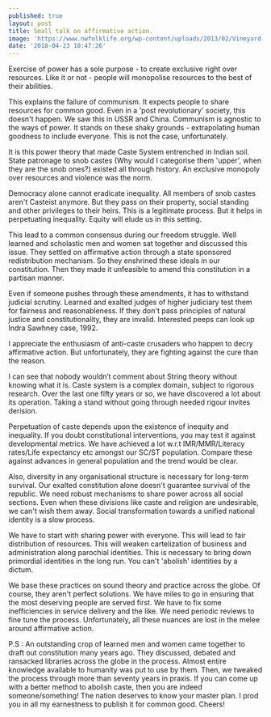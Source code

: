 ```yaml
---
published: true
layout: post
title: Small talk on affirmative action.
image: 'https://www.nwfolklife.org/wp-content/uploads/2013/02/Vineyard-March.jpg'
date: '2018-04-23 10:47:26'
---
```

Exercise of power has a sole purpose - to create exclusive right over resources. Like it or not - people will monopolise resources to the best of their abilities.

This explains the failure of communism. It expects people to share resources for common good. Even in a 'post revolutionary' society, this doesn't happen. We saw this in USSR and China. Communism is agnostic to the ways of power. It stands on these shaky grounds - extrapolating human goodness to include everyone. This is not the case, unfortunately.

It is this power theory that made Caste System entrenched in Indian soil. State patronage to snob castes (Why would I categorise them 'upper', when they are the snob ones?) existed all through history. An exclusive monopoly over resources and violence was the norm. 

Democracy alone cannot eradicate inequality. All members of snob castes aren't Casteist anymore. But they pass on their property, social standing and other privileges to their heirs. This is a legitimate process. But it helps in perpetuating inequality.  Equity will elude us in this setting.

This lead to a common consensus during our freedom struggle. Well learned and scholastic men and women sat together and discussed this issue. They settled on affirmative action through a state sponsored redistribution mechanism. So they enshrined these ideals in our constitution. Then they made it unfeasible to amend this constitution in a partisan manner.  

Even if someone pushes through these amendments, it has to withstand judicial scrutiny. Learned and exalted judges of higher judiciary test them for fairness and reasonableness. If they don't pass principles of natural justice and constitutionality, they are invalid. Interested peeps can look up Indra Sawhney case, 1992.

I appreciate the enthusiasm of anti-caste crusaders who happen to decry affirmative action. But unfortunately, they are fighting against the cure than the reason.

I can see that nobody wouldn’t comment about String theory without knowing what it is. Caste system is a complex domain, subject to rigorous research. Over the last one fifty years or so, we have discovered a lot about its operation. Taking a stand without going through needed rigour invites derision.

Perpetuation of caste depends upon the existence of inequity and inequality. If you doubt constitutional interventions, you may test it against developmental metrics. We have achieved a lot w.r.t IMR/MMR/Literacy rates/Life expectancy etc amongst our SC/ST population. Compare these against advances in general population and the trend would be clear.  

Also, diversity in any organisational structure is necessary for long-term survival. Our exalted constitution alone doesn't guarantee survival of the republic. We need robust mechanisms to share power across all social sections. Even when these divisions like caste and religion are undesirable, we can't wish them away. Social transformation towards a unified national identity is a slow process.

We have to start with sharing power with everyone. This will lead to  fair distribution of resources. This will weaken cartelization of business and administration along parochial identities. This is necessary to bring down primordial identities in the long run. You can't 'abolish' identities by a dictum.

We base these practices on sound theory and practice across the globe. Of course, they aren't perfect solutions. We have miles to go in ensuring that the most deserving people are served first. We have to fix some inefficiencies in service delivery and the like. We need periodic reviews to fine tune the process. Unfortunately, all these nuances are lost in the melee around affirmative action.

P.S : An outstanding crop of learned men and women came together to draft out constitution many years ago. They discussed, debated and ransacked libraries across the globe in the process. Almost entire knowledge available to humanity was put to use by them. Then, we tweaked the process through more than seventy years in praxis. If you can come up with a better method to abolish caste, then you are indeed someone/something! The nation deserves to know your master plan. I prod you in all my earnestness to publish it for common good. Cheers!
